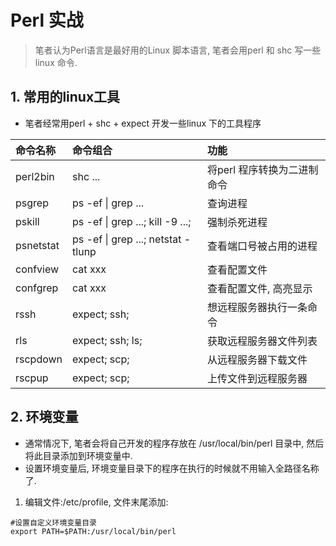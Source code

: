 # Perl 实战
> 笔者认为Perl语言是最好用的Linux 脚本语言, 笔者会用perl 和 shc 写一些linux 命令.


## 1. 常用的linux工具
* 笔者经常用perl + shc + expect 开发一些linux 下的工具程序

| 命令名称 |命令组合 | 功能 |
| :--- |:---- | :---- |
| perl2bin | shc ... | 将perl 程序转换为二进制命令 |
| psgrep | ps -ef \| grep ... | 查询进程 |
| pskill | ps -ef \| grep ...; kill -9 ...; | 强制杀死进程 |
| psnetstat | ps -ef \| grep ...; netstat -tlunp | 查看端口号被占用的进程|
| confview | cat xxx  | 查看配置文件 |
| confgrep | cat xxx | 查看配置文件, 高亮显示 |
| rssh | expect; ssh; | 想远程服务器执行一条命令 |
| rls | expect; ssh; ls; | 获取远程服务器文件列表 | 
| rscpdown | expect; scp; | 从远程服务器下载文件 |
| rscpup | expect; scp; | 上传文件到远程服务器 |


## 2. 环境变量
* 通常情况下, 笔者会将自己开发的程序存放在 /usr/local/bin/perl 目录中, 然后将此目录添加到环境变量中.
* 设置环境变量后, 环境变量目录下的程序在执行的时候就不用输入全路径名称了.

1. 编辑文件:/etc/profile, 文件末尾添加:
```bath
#设置自定义环境变量目录
export PATH=$PATH:/usr/local/bin/perl
```
